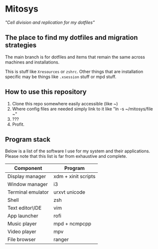 # Mitosys #

_"Cell division and replication for my dotfiles"_

## The place to find my dotfiles and migration strategies ##

The main branch is for dotfiles and items that remain the same across machines and installations.

This is stuff like `Xresources` or `zshrc`. Other things that are installation specific may be things like `.xsession` stuff or mpd stuff.

## How to use this repository ##

1. Clone this repo somewhere easily accessible (like ~)
2. Where config files are needed simply link to it like "ln -s ~/mitosys/file ~"
3. ???
4. Profit.

## Program stack ##

Below is a list of the software I use for my system and their applications.
Please note that this list is far from exhaustive and complete.

| Component         | Program             |
|-------------------|---------------------|
| Display manager   | xdm + xinit scripts |
| Window manager    | i3                  |
| Terminal emulator | urxvt unicode       |
| Shell             | zsh                 |
| Text editor\IDE   | vim                 |
| App launcher      | rofi                |
| Music player      | mpd + ncmpcpp       |
| Video player      | mpv                 |
| File browser      | ranger              |

